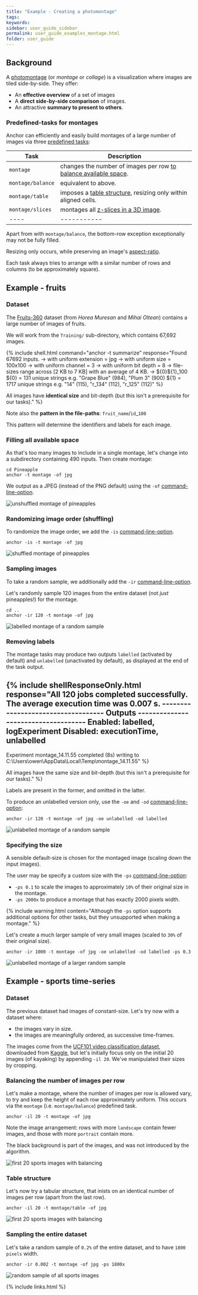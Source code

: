 ```yaml
---
title: "Example - Creating a photomontage"
tags:
keywords:
sidebar: user_guide_sidebar
permalink: user_guide_examples_montage.html
folder: user_guide
---
```


## Background

A [photomontage](https://en.wikipedia.org/wiki/Photomontage) (or *montage* or *collage*) is a visualization where images are tiled side-by-side. They offer:

- An **effective overview** of a set of images
- A **direct side-by-side comparison** of images.
- An attractive **summary to present to others**.

### Predefined-tasks for montages

Anchor can efficiently and easily build montages of a large number of images via three [predefined tasks](/user_guide_predefined_tasks.html):

| Task | Description |
| ---- | ----------- |
| `montage` | changes the number of images per row [to balance available space](https://github.com/anchoranalysis/anchor-assembly/blob/master/anchor/src/main/resources/config/tasks/montage/balance.xml). |
| `montage/balance` | equivalent to above. |
| `montage/table` | imposes a [table structure](https://github.com/anchoranalysis/anchor-assembly/blob/master/anchor/src/main/resources/config/tasks/montage/table.xml), resizing only within aligned cells. |
| `montage/slices` | montages all [z-slices in a 3D image](https://github.com/anchoranalysis/anchor-assembly/blob/master/anchor/src/main/resources/config/tasks/montage/slices.xml). |
| ---- | ----------- |

Apart from with `montage/balance`, the bottom-row exception exceptionally may not be fully filled.

Resizing only occurs, while preserving an image's [aspect-ratio](https://en.wikipedia.org/wiki/Aspect_ratio_(image)).

Each task always tries to arrange with a similar number of rows and columns (to be approximately square).

## Example - fruits

### Dataset

The [Fruits-360](https://github.com/antonnifo/fruits-360) dataset (from *Horea Muresan* and *Mihai Oltean*) contains a large number of images of fruits.

We will work from the `Training/` sub-directory, which contains 67,692 images.

{% include shell.html
command="anchor -t summarize"
response="Found 67692 inputs.
-> with uniform extension = jpg
-> with uniform size = 100x100
-> with uniform channel = 3
-> with uniform bit depth = 8
-> file-sizes range across [2 KB to 7 KB] with an average of 4 KB.
-> ${0}\${1}_100
${0} = 131 unique strings e.g. \"Grape Blue\" (984), \"Plum 3\" (900)
${1} = 1717 unique strings e.g. \"14\" (115), \"r_134\" (112), \"r_125\" (112)" %}

All images have **identical size** and bit-depth (but this isn't a prerequisite for our tasks)." %}

Note also the **pattern in the file-paths**: `fruit_name`/`id`_`100`

This pattern will determine the identifiers and labels for each image.

### Filling all available space

As that's too many images to include in a single montage, let's change into a subdirectory containing 490 inputs. Then create montage:

```
cd Pineapple
anchor -t montage -of jpg
```

We output as a JPEG (instead of the PNG default) using the `-of` [command-line-option](/user_guide_command_line.html#output-options).

<img alt="unshuffled montage of pineapples" src="/images/examples/montage/pineapples_unshuffled.jpg" class="screenshotExample"/>

### Randomizing image order (shuffling)

To randomize the image order, we add the `-is` [command-line-option](/user_guide_command_line.html#input-options).

```
anchor -is -t montage -of jpg
```

<img alt="shuffled montage of pineapples" src="/images/examples/montage/pineapples_shuffled.jpg" class="screenshotExample"/>

### Sampling images

To take a random sample, we additionally add the `-ir` [command-line-option](/user_guide_command_line.html#input-options).

Let's randomly sample 120 images from the entire dataset (not <i>just</i> pineapples!) for the montage.

```
cd ..
anchor -ir 120 -t montage -of jpg
```

<img alt="labelled montage of a random sample" src="/images/examples/montage/smaller_sample_labelled.jpg" class="screenshotExample"/>

### Removing labels

The montage tasks may produce two outputs `labelled` (activated by default) and `unlabelled` (unactivated by default), as displayed
at the end of the task output.

{% include shellResponseOnly.html
response="All 120 jobs completed successfully. The average execution time was 0.007 s.
----------------------------------- Outputs ------------------------------------
Enabled:        labelled, logExperiment
Disabled:       executionTime, unlabelled
--------------------------------------------------------------------------------
Experiment montage_14.11.55 completed (8s) writing to C:\Users\owen\AppData\Local\Temp\montage_14.11.55" %}

All images have the same size and bit-depth (but this isn't a prerequisite for our tasks)." %}


Labels are present in the former, and omitted in the latter.

To produce an unlabelled version only, use the `-oe` and `-od` [command-line-option](/user_guide_command_line.html#output-options):

```
anchor -ir 120 -t montage -of jpg -oe unlabelled -od labelled
```

<img alt="unlabelled montage of a random sample" src="/images/examples/montage/smaller_sample_unlabelled.jpg" class="screenshotExample"/>


### Specifying the size

A sensible default-size is chosen for the montaged image (scaling down the input images).

The user may be specify a custom size with the `-ps` [command-line-option](/user_guide_command_line.html#task-options):

- `-ps 0.1` to scale the images to approximately `10%` of their original size in the montage.
- `-ps 2000x` to produce a montage that has exactly 2000 pixels width.

{% include warning.html content="Although the `-ps` option supports additional options for other tasks, but they unsupported when making a montage." %}

Let's create a much larger sample of very small images (scaled to `30%` of their original size).

```
anchor -ir 1000 -t montage -of jpg -oe unlabelled -od labelled -ps 0.3
```

<img alt="unlabelled montage of a larger random sample" src="/images/examples/montage/larger_sample_unlabelled.jpg" class="screenshotExample"/>

## Example - sports time-series

### Dataset

The previous dataset had images of constant-size. Let's try now with a dataset where:

- the images vary in size.
- the images are meaningfully ordered, as successive time-frames.

The images come from the [UCF101 video classification dataset](https://www.crcv.ucf.edu/data/UCF101.php), downloaded from [Kaggle](https://www.kaggle.com/ashuguptahere/video-classification-ucf101), but let's initially focus only on the initial 20 images (of kayaking) by appending `-il 20`. We've manipulated their sizes by cropping.

### Balancing the number of images per row

Let's make a montage, where the number of images per row is allowed vary, to try and keep the height of each row approximately uniform. This occurs via the `montage` (i.e. `montage/balance`) predefined task.

```
anchor -il 20 -t montage -of jpg
```

Note the image arrangement: rows with more `landscape` contain fewer images, and those with more `portrait` contain more.

The black background is part of the images, and was not introduced by the algorithm.

<img alt="first 20 sports images with balancing" src="/images/examples/montage/sporting_first_balanced.jpg" class="screenshotExample"/>


### Table structure

Let's now try a tabular structure, that inists on an identical number of images per row (apart from the last row).

```
anchor -il 20 -t montage/table -of jpg
```

<img alt="first 20 sports images with balancing" src="/images/examples/montage/sporting_first_table.jpg" class="screenshotExample"/>


### Sampling the entire dataset

Let's take a random sample of `0.2%` of the entire dataset, and to have `1800 pixels` width.

```
anchor -ir 0.002 -t montage -of jpg -ps 1800x
```

<img alt="random sample of all sports images" src="/images/examples/montage/sports_random_sample.jpg" class="screenshotExample"/>

{% include links.html %}